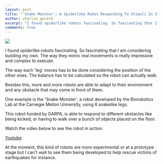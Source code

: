 ```yaml
---
layout: post
title: "'Snake Monster': A Spiderlike Robot Responding To Stimuli In Its Environment"
author: charlie_gerard
excerpt: "I found spiderlike robots fascinating. So fascinating that I am considering building my own..."
comments: true
---
```


![](https://charliegerard.files.wordpress.com/2014/12/snakebot.jpg?w=660)

I found spiderlike robots fascinating. So fascinating that I am considering building my own. The way they mimic real movements is really impressive and complex to execute.

The way each 'leg' moves has to be done considering the position of the other ones. The balance has to be calculated so the robot can actually walk.

Besides this, more and more robots are able to adapt to their environment and any obstacle that may come in front of them.

One example is the 'Snake Monster', a robot developed by the Biorobotics Lab at the Carnegie Mellon University, using 6 snakelike legs.

This robot funded by DARPA, is able to respond to different obstacles like being kicked, or having to walk over a bunch of objects placed on the floor.

Watch the video below to see the robot in action:

[Youtube](https://www.youtube.com/watch?v=AMVO6rI5mL4&w=560&h=315)

At the moment, this kind of robots are more experimental or at a prototype stage but I can't wait to see them being developed to help rescue victims of earthquakes for instance.